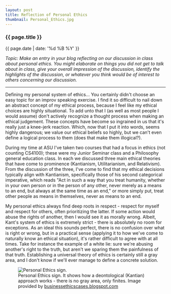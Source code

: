 ```yaml
---
layout: post
title: Reflection of Personal Ethics
thumbnail: Personal_Ethics.jpg
---
```


### {{ page.title }}

<p class="meta"> {{ page.date | date: '%d %B %Y' }}</p>

<i>Topic: Make an entry in your blog reflecting on our discussion in class about personal ethics.  You might elaborate on things you did not get to talk about in class, give your overall impression of the discussion, identify the highlights of the discussion, or whatever you think would be of interest to others concerning our discussion.
</i>

<hr>

Defining my personal system of ethics... You certainly didn't choose an easy topic for an improv speaking exercise. I find it so difficult to nail down an
abstract concept of my ethical process, because I feel like my ethical choices are highly situational. To add unto that I (as well as most people I would assume)
don't actively recognize a thought process when making an ethical judgement. These concepts have become so ingrained in us that it's really just a knee-jerk
reaction. Which, now that I put it into words, seems highly dangerous; we value our ethical beliefs so highly, but we can't even define a logical process to them
(does that make them illogical?).

During my time at ASU I've taken two courses that had a focus in ethics (not counting CS4100); these were my Junior Seminar class and a Philosophy general education
class. In each we discussed three main ethical theories that have come to prominence (Kantianism, Utilitarianism, and Relativism). From the discussion of the three,
I've come to find that my ethical decisions typically align with Kantianism, specifically those of his second categorical imperative, which reads "Act in such a way 
that you treat humanity, whether in your own person or in the person of any other, never merely as a means to an end, but always at the same time as an end," or more
simply put, treat other people as means in themselves, never as means to an end. 

My personal ethics always find deep roots in respect - respect for myself and respect for others, often prioritizing the latter. If some action would abuse the
rights of another, then I would see it as morally wrong. Albeit, Kant's system of ethics is extremely strict - there is absolutely no room for exceptions. As an ideal this
sounds perfect, there is no confusion over what is right or wrong, but in a practical sense (applying it to how we've come to naturally know an ethical situation), 
it's rather difficult to agree with at all times. Take for instance the example of a white lie: sure we're abusing another's right to the truth, but aren't we sparing
them the painfulness of that truth. Establishing a universal theory of ethics is certainly still a gray area, and I don't know if we'll ever manage to define a concrete solution.

<figure>
    <img alt="Personal Ethics sign." src="{{site.baseurl}}/img/blog_pics/Personal_Ethics.jpg">
    <figcaption>Personal Ethics sign. It shows how a deontological (Kantian) approach works - there is no gray area, only finites. Image provided by
    <a href="http://businessethicscases.blogspot.com/2015/11/at-unlimited-data-or-unlimited-profits.html">businessethicscases.blogspot.com</a></figcaption>
</figure>

